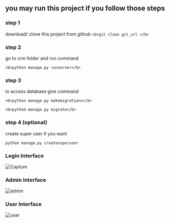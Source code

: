 
## you may run this project if you follow those steps

### step 1

download/ clone this project from github
```<b>git clone git_url </b>```

### step 2

go to crm folder and run command 

```<b>python manage.py runserver</b> ```

### step 3

to access database give command

``` <b>python manage.py makemigrations</b> ```

``` <b>pythom manage.py migrate</b> ```

### step 4 (optional)

create super user if you want 

``` python manage.py createsuperuser ```



### Login Interface 

![Capture](https://user-images.githubusercontent.com/20153768/88458882-dcac4780-ceb2-11ea-9c4b-b8cee77077e0.PNG)

### Admin Interface

![admin](https://user-images.githubusercontent.com/20153768/88458926-1f6e1f80-ceb3-11ea-8d94-a8d30d31c9e4.PNG)

### User Interface

![user](https://user-images.githubusercontent.com/20153768/88458952-4debfa80-ceb3-11ea-9c34-e91016faa2d9.PNG)


